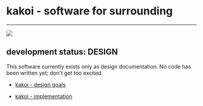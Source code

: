 # kakoi - software for surrounding #
  
-------------------------------------------------------------------------------

![](images/vowels-and-consonants.png)

## development status: DESIGN ##

This software currently exists only as design documentation. No code has been
written yet; don't get too excited.

- [kakoi - design goals](design-goals.html)

- [kakoi - implementation](implementation.html)
